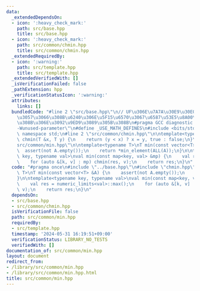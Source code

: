 ```yaml
---
data:
  _extendedDependsOn:
  - icon: ':heavy_check_mark:'
    path: src/base.hpp
    title: src/base.hpp
  - icon: ':heavy_check_mark:'
    path: src/common/chmin.hpp
    title: src/common/chmin.hpp
  _extendedRequiredBy:
  - icon: ':warning:'
    path: src/template.hpp
    title: src/template.hpp
  _extendedVerifiedWith: []
  _isVerificationFailed: false
  _pathExtension: hpp
  _verificationStatusIcon: ':warning:'
  attributes:
    links: []
  bundledCode: "#line 2 \"src/base.hpp\"\n// UF\u306E\u7A7A\u30E9\u30E0\u30C0\u6E21\
    \u3057\u3066\u308B\u6240\u306E\u5F15\u6570\u3067\u6587\u53E5\u8A00\u308F\u308C\
    \u308B\u306E\u3092\u9ED9\u3089\u305B\u308B\n#pragma GCC diagnostic ignored \"\
    -Wunused-parameter\"\n#define _USE_MATH_DEFINES\n#include <bits/stdc++.h>\nusing\
    \ namespace std;\n#line 2 \"src/common/chmin.hpp\"\n\ntemplate<typename T>\nbool\
    \ chmin(T &x, T y) {\n    return (y < x) ? x = y, true : false;\n}\n#line 4 \"\
    src/common/min.hpp\"\n\ntemplate<typename T>\nT min(const vector<T> &A) {\n  \
    \  assert(not A.empty());\n    return *min_element(ALL(A));\n}\n\ntemplate<typename\
    \ key, typename val>\nval min(const map<key, val> &mp) {\n    val res = numeric_limits<val>::max();\n\
    \    for (auto &[k, v] : mp) chmin(res, v);\n    return res;\n}\n"
  code: "#pragma once\n#include \"../base.hpp\"\n#include \"chmin.hpp\"\n\ntemplate<typename\
    \ T>\nT min(const vector<T> &A) {\n    assert(not A.empty());\n    return *min_element(ALL(A));\n\
    }\n\ntemplate<typename key, typename val>\nval min(const map<key, val> &mp) {\n\
    \    val res = numeric_limits<val>::max();\n    for (auto &[k, v] : mp) chmin(res,\
    \ v);\n    return res;\n}\n"
  dependsOn:
  - src/base.hpp
  - src/common/chmin.hpp
  isVerificationFile: false
  path: src/common/min.hpp
  requiredBy:
  - src/template.hpp
  timestamp: '2024-05-31 16:19:51+09:00'
  verificationStatus: LIBRARY_NO_TESTS
  verifiedWith: []
documentation_of: src/common/min.hpp
layout: document
redirect_from:
- /library/src/common/min.hpp
- /library/src/common/min.hpp.html
title: src/common/min.hpp
---
```

